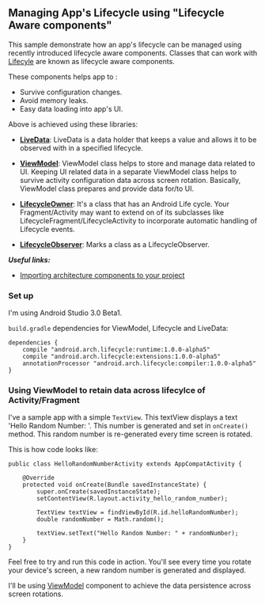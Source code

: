## Managing App's Lifecycle using "Lifecycle Aware components"

This sample demonstrate how an app's lifecycle can be managed using recently introduced 
lifecycle aware components. Classes that can work with [Lifecyle](https://developer.android.com/reference/android/arch/lifecycle/Lifecycle.html)
are known as lifecycle aware components.

These components helps app to :
* Survive configuration changes.
* Avoid memory leaks.
* Easy data loading into app's UI.

Above is achieved using these libraries:
* **[LiveData](https://developer.android.com/topic/libraries/architecture/livedata.html)**:
 LiveData is a data holder that keeps a value and allows it to be observed with in a specified lifecycle.

* **[ViewModel](https://developer.android.com/topic/libraries/architecture/viewmodel.html)**: 
ViewModel class helps to store and manage data related to UI. Keeping UI related data in a separate 
ViewModel class helps to survive activity configuration data across screen rotation. Basically, ViewModel
class prepares and provide data for/to UI.

* **[LifecycleOwner](https://developer.android.com/reference/android/arch/lifecycle/LifecycleOwner.html)**: 
It's a class that has an Android Life cycle. Your Fragment/Activity may want to extend on of its
subclasses like LifecycleFragment/LifecycleActivity to incorporate automatic handling of Lifecycle events.

* **[LifecycleObserver](https://developer.android.com/reference/android/arch/lifecycle/LifecycleObserver.html)**: 
Marks a class as a LifecycleObserver.

***Useful links:***
* [Importing architecture components to your project](https://developer.android.com/topic/libraries/architecture/adding-components.html)

### Set up ###
I'm using Android Studio 3.0 Beta1.

`build.gradle` dependencies for ViewModel, Lifecycle and LiveData:
```
dependencies {
    compile "android.arch.lifecycle:runtime:1.0.0-alpha5"
    compile "android.arch.lifecycle:extensions:1.0.0-alpha5"
    annotationProcessor "android.arch.lifecycle:compiler:1.0.0-alpha5"
}
```

### Using ViewModel to retain data across lifecylce of Activity/Fragment ###

I've a sample app with a simple `TextView`. This textView displays a text 
'Hello Random Number: <generated random number>'. This number is generated and set in 
`onCreate()` method. This random number is re-generated every time screen is rotated.

This is how code looks like:
```
public class HelloRandomNumberActivity extends AppCompatActivity {

    @Override
    protected void onCreate(Bundle savedInstanceState) {
        super.onCreate(savedInstanceState);
        setContentView(R.layout.activity_hello_random_number);

        TextView textView = findViewById(R.id.helloRandomNumber);
        double randomNumber = Math.random();

        textView.setText("Hello Random Number: " + randomNumber);
    }
}
```

Feel free to try and run this code in action. You'll see every time you rotate your device's screen, 
a new random number is generated and displayed.

I'll be using [ViewModel](https://developer.android.com/topic/libraries/architecture/viewmodel.html)
component to achieve the data persistence across screen rotations.




